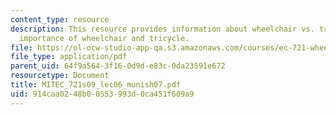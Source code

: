 ```yaml
---
content_type: resource
description: This resource provides information about wheelchair vs. tricycle, and
  importance of wheelchair and tricycle.
file: https://ol-ocw-studio-app-qa.s3.amazonaws.com/courses/ec-721-wheelchair-design-in-developing-countries-spring-2009/914caa0248b00553993d0ca451f609a9_MITEC_721S09_lec06_munish07.pdf
file_type: application/pdf
parent_uid: 64f9a564-3f16-0d9d-e83c-0da23591e672
resourcetype: Document
title: MITEC_721s09_lec06_munish07.pdf
uid: 914caa02-48b0-0553-993d-0ca451f609a9
---
```

